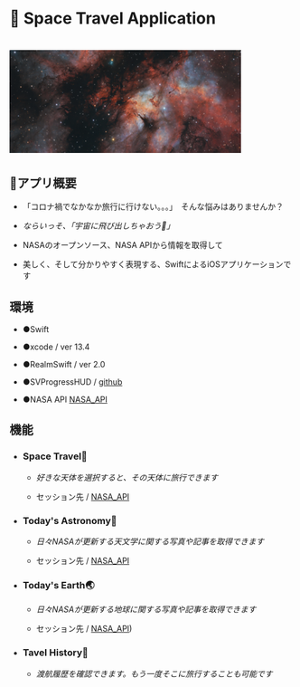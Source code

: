 # 🚀 Space Travel Application

# ![NASA_API_PHOTO](./space-photo-for-readme.png)

## 📱アプリ概要

  - 「コロナ禍でなかなか旅行に行けない。。。」　そんな悩みはありませんか？
  
  - _ならいっそ、「宇宙に飛び出しちゃおう💫」_
  
  
  - NASAのオープンソース、NASA APIから情報を取得して
  
  - 美しく、そして分かりやすく表現する、SwiftによるiOSアプリケーションです
  
  
## 環境


  - ●Swift
  
  - ●xcode / ver 13.4
  
  - ●RealmSwift / ver 2.0
  
  - ●SVProgressHUD / [github](https://github.com/SVProgressHUD/SVProgressHUD)
  
  - ●NASA API [NASA_API](https://api.nasa.gov/)
  
  
## 機能


   - ### Space Travel🚀
 
     
     - _好きな天体を選択すると、その天体に旅行できます_
     
     
     - セッション先 / [NASA_API](https://images-api.nasa.gov/search?q=earth)
     
   
   
   - ### Today's Astronomy💫
   
     
     - _日々NASAが更新する天文学に関する写真や記事を取得できます_
 
     
     - セッション先 / [NASA_API]([https://images-api.nasa.gov/search?q=earth](https://api.nasa.gov/planetary/apod?api_key=yourKey&date=20221212))
     
   
   
   - ### Today's Earth🌏
      
     
     - _日々NASAが更新する地球に関する写真や記事を取得できます_
 
     
     - セッション先 / [NASA_API]([https://api.nasa.gov/EPIC/api/natural/date/20220101?api_key=yourKey))
     
   
   - ### Tavel History📝
      
     
     - _渡航履歴を確認できます。もう一度そこに旅行することも可能です_
     
   
